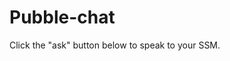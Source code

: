 # Pubble-chat

<!DOCTYPE html>
<html>
<title>Test chat</title>



<p><div class="pubble-app" data-app-id="106500" data-app-identifier="106500"></div>
<script type="text/javascript" src="https://cdn.pubble.io/javascript/loader.js" defer></script>



<div class>
Click the "ask" button below to speak to your SSM.
</div>



</body>
</html>
